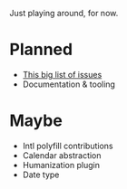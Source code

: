 Just playing around, for now.

# Planned

 - [This big list of issues](https://github.com/icambron/luxon/issues/3)
 -  Documentation & tooling

# Maybe

 - Intl polyfill contributions
 - Calendar abstraction
 - Humanization plugin
 - Date type
